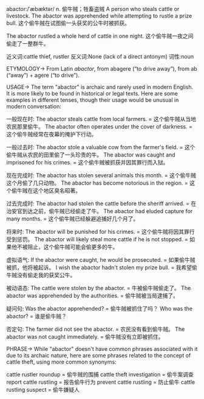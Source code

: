 abactor:/ˈæbæktər/
n.
偷牛贼；牲畜盗贼
A person who steals cattle or livestock.
The abactor was apprehended while attempting to rustle a prize bull.  这个偷牛贼在试图偷一头获奖的公牛时被抓获。

The abactor rustled a whole herd of cattle in one night.  这个偷牛贼一夜之间偷走了一整群牛。


近义词:cattle thief, rustler
反义词:None (lack of a direct antonym)
词性:noun


ETYMOLOGY->
From Latin *abactor*, from abagere (“to drive away”), from ab (“away”) + agere (“to drive”).


USAGE->
The term "abactor" is archaic and rarely used in modern English.  It is more likely to be found in historical or legal texts.  Here are some examples in different tenses, though their usage would be unusual in modern conversation:

一般现在时:
The abactor steals cattle from local farmers. = 这个偷牛贼从当地农民那里偷牛。
The abactor often operates under the cover of darkness. = 这个偷牛贼经常在夜幕的掩护下行动。


一般过去时:
The abactor stole a valuable cow from the farmer's field. =  这个偷牛贼从农民的田里偷了一头珍贵的牛。
The abactor was caught and imprisoned for his crimes. =  这个偷牛贼被抓获并因其罪行而入狱。


现在完成时:
The abactor has stolen several animals this month. =  这个偷牛贼这个月偷了几只动物。
The abactor has become notorious in the region. =  这个偷牛贼在这个地区臭名昭著。


过去完成时:
The abactor had stolen the cattle before the sheriff arrived. =  在治安官到达之前，偷牛贼已经偷走了牛。
The abactor had eluded capture for many months. =  这个偷牛贼已经躲避追捕好几个月了。



将来时:
The abactor will be punished for his crimes. =  这个偷牛贼将因其罪行受到惩罚。
The abactor will likely steal more cattle if he is not stopped. =  如果他不被阻止，这个偷牛贼可能会偷更多的牛。


虚拟语气:
If the abactor were caught, he would be prosecuted. =  如果偷牛贼被抓，他将被起诉。
I wish the abactor hadn't stolen my prize bull. =  我希望偷牛贼没有偷走我的获奖公牛。


被动语态:
The cattle were stolen by the abactor. =  牛被偷牛贼偷走了。
The abactor was apprehended by the authorities. =  偷牛贼被当局逮捕了。



疑问句:
Was the abactor apprehended? =  偷牛贼被抓住了吗？
Who was the abactor? =  谁是偷牛贼？




否定句:
The farmer did not see the abactor. = 农民没有看到偷牛贼。
The abactor was not caught immediately. = 偷牛贼没有立即被抓住。


PHRASE->
While "abactor" doesn't have common phrases associated with it due to its archaic nature, here are some phrases related to the concept of cattle theft, using more common synonyms:

cattle rustler roundup = 偷牛贼的围捕
cattle theft investigation = 偷牛案调查
report cattle rustling = 报告偷牛行为
prevent cattle rustling = 防止偷牛
cattle rustling suspect = 偷牛嫌疑人


